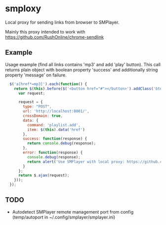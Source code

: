 # smploxy

Local proxy for sending links from browser to SMPlayer.

Mainly this proxy intended to work with https://github.com/RushOnline/chrome-sendlink

## Example

Usage example (find all links contains 'mp3' and add 'play' button).
This call returns plain object with boolean property 'success' and additionally
string property 'message' on failure.

```javascript
  $('a[href*=mp3]').each(function() {
    return $(this).before($('<button href="#"></button>').addClass('btn btn-small icon-play').data('href', this.href).click(function() {
      var request;

      request = {
        type: "POST",
        url: 'http://localhost:8001/',
        crossDomain: true,
        data: {
          command: 'playlist.add',
          item: $(this).data('href')
        },
        success: function(response) {
          return console.debug(response);
        },
        error: function(response) {
          console.debug(response);
          return alert('Use SMPlayer with local proxy: https://github.com/RushOnline/smploxy');
        }
      };
      return $.ajax(request);
    }));
  });
```
## TODO

- Autodetect SMPlayer remote management port from config (temp/autoport in ~/.config/smplayer/smplayer.ini)
